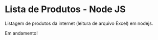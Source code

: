 # Lista de Produtos - Node JS
Listagem de produtos da internet (leitura de arquivo Excel) em nodejs.

Em andamento!

